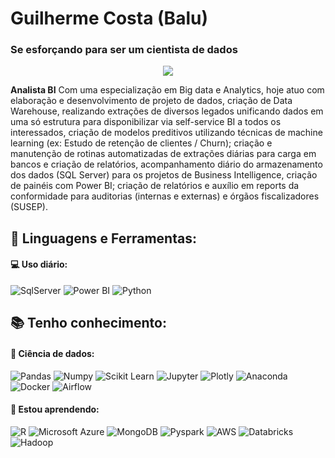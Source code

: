 # Guilherme Costa (Balu) 
### Se esforçando para ser um cientista de dados
<p align="center">
  <img src="https://user-images.githubusercontent.com/75260625/167740180-8d70376a-49ad-4d45-9fad-614954677c1f.jpg" />
</p>

**Analista BI**
Com uma especialização em Big data e Analytics, hoje atuo com elaboração e desenvolvimento de projeto de dados, criação de Data Warehouse, realizando extrações de diversos legados unificando dados em uma só estrutura para disponibilizar via self-service BI a todos os interessados, criação de modelos preditivos utilizando técnicas de machine learning (ex: Estudo de retenção de clientes / Churn); criação e manutenção de rotinas automatizadas de extrações diárias para carga em bancos e criação de relatórios, acompanhamento diário do armazenamento dos dados (SQL Server) para os projetos de Business Intelligence, criação de painéis com Power BI; criação de relatórios e auxílio em reports da conformidade para auditorias (internas e externas) e órgãos fiscalizadores (SUSEP). 
<br>
## 🚀 **Linguagens e Ferramentas:**
#### 💻 Uso diário:
 ![SqlServer](https://img.shields.io/badge/-Sql%20Server-black?style=plastic&logo=microsoft-sql-server)
 ![Power BI](https://img.shields.io/badge/-Power%20BI-black?style=plastic&logo=Power-BI)
 ![Python](https://img.shields.io/badge/-Python-black?style=plastic&logo=Python)
## 📚 Tenho conhecimento:
  #### 🎲 Ciência de dados:
  ![Pandas](https://img.shields.io/badge/-Pandas-black?style=plastic&logo=Pandas)
  ![Numpy](https://img.shields.io/badge/-Numpy-black?style=plastic&logo=Numpy)
  ![Scikit Learn](https://img.shields.io/badge/-Scikit%20Learn-black?style=plastic&logo=scikit-learn)
  ![Jupyter](https://img.shields.io/badge/-Jupyter-black?style=plastic&logo=Jupyter)
  ![Plotly](https://img.shields.io/badge/-Plotly-black?style=plastic&logo=Plotly)
  ![Anaconda](https://img.shields.io/badge/-Anaconda-black?style=plastic&logo=anaconda)
  ![Docker](https://img.shields.io/badge/-Docker-black?style=plastic&logo=Docker)
  ![Airflow](https://img.shields.io/badge/-Airflow-black?style=plastic&logo=Apache-Airflow)
  
 #### 🌱 Estou aprendendo:
 ![R](https://img.shields.io/badge/-R-black?style=plastic&logo=R)
 ![Microsoft Azure](https://img.shields.io/badge/-Azure-black?style=plastic&logo=Microsoft-Azure)
 ![MongoDB](https://img.shields.io/badge/-MongoDB-black?style=plastic&logo=Mongodb)
 ![Pyspark](https://img.shields.io/badge/-Pyspark-black?style=plastic&logo=Apache-Spark)
 ![AWS](https://img.shields.io/badge/-AWS-black?style=plastic&logo=Amazon-AWS)
 ![Databricks](https://img.shields.io/badge/-Databricks-black?style=plastic&logo=Databricks)
 ![Hadoop](https://img.shields.io/badge/-Hadoop-black?style=plastic&logo=Apache-Hadoop)
 
 
 
 
